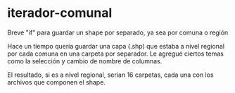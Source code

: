 # iterador-comunal
Breve "if" para guardar un shape por separado, ya sea por comuna o región

Hace un tiempo quería guardar una capa (.shp) que estaba a nivel regional por cada comuna
en una carpeta por separador. Le agregué ciertos temas como la selección y cambio de nombre de
columnas.

El resultado, si es a nivel regional, serían 16 carpetas, cada una con los archivos que
componen el shape.
